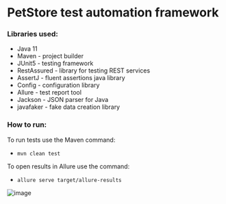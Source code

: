 # PetStore test automation framework

### Libraries used:

* Java 11
* Maven - project builder
* JUnit5 - testing framework
* RestAssured - library for testing REST services
* AssertJ - fluent assertions java library
* Config - configuration library
* Allure - test report tool
* Jackson - JSON parser for Java 
* javafaker - fake data creation library


### How to run:

To run tests use the Maven command:

- `mvn clean test`

To open results in Allure use the command:

- `allure serve target/allure-results`

![image](https://user-images.githubusercontent.com/16428090/226321617-ddbb9e62-689a-4885-9ea6-126d44dff089.png)
